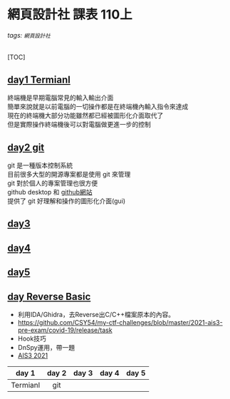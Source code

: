 # 網頁設計社 課表 110上
###### tags: `網頁設計社`
[TOC]

## [day1 Termianl](https://hackmd.io/VvEGXlg8ThiuzAegOXeCqQ)
終端機是早期電腦常見的輸入輸出介面  
簡單來說就是以前電腦的一切操作都是在終端機內輸入指令來達成  
現在的終端機大部分功能雖然都已經被圖形化介面取代了  
但是實際操作終端機後可以對電腦做更進一步的控制  

## [day2 git](https://hackmd.io/UK-6-2SvTPWLqjNFUGZnfw)
git 是一種版本控制系統  
目前很多大型的開源專案都是使用 git 來管理  
git 對於個人的專案管理也很方便  
github desktop 和 [github網站](https://github.com)  
提供了 git 好理解和操作的圖形化介面(gui)  

## [day3]()

## [day4]()

## [day5]()

## [day Reverse Basic]()
- 利用IDA/Ghidra，去Reverse出C/C++檔案原本的內容。
- https://github.com/CSY54/my-ctf-challenges/blob/master/2021-ais3-pre-exam/covid-19/release/task
- Hook技巧
- DnSpy運用，帶一題 
- [AIS3 2021](https://github.com/CSY54/my-ctf-challenges/blob/master/2021-ais3-pre-exam/piano/release/Piano.zip)



| day 1  | day 2 | day 3 | day 4 | day 5 |
| :---:  | :---: | :---: | :---: | :---: |
|Termianl| git   |       |       |       |


